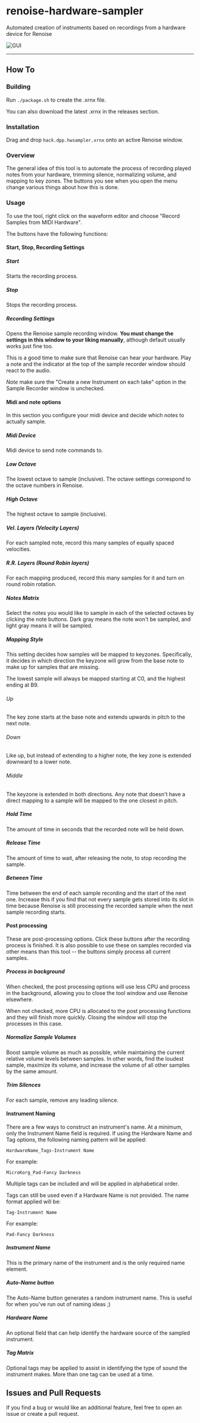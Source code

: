 # renoise-hardware-sampler
Automated creation of instruments based on recordings from a hardware device for Renoise

![GUI](img/menu.png)

---

## How To

### Building

Run `./package.sh` to create the .xrnx file.

You can also download the latest .xrnx in the releases section.

### Installation

Drag and drop `hack.dpp.hwsampler.xrnx` onto an active Renoise window.

### Overview

The general idea of this tool is to automate the process of recording played notes from your hardware, trimming silence, normalizing volume, and mapping to key zones. The buttons you see when you open the menu change various things about how this is done.

### Usage

To use the tool, right click on the waveform editor and choose "Record Samples from MIDI Hardware".

The buttons have the following functions:

#### Start, Stop, Recording Settings

##### Start

Starts the recording process.

##### Stop

Stops the recording process.

##### Recording Settings

Opens the Renoise sample recording window. **You must change the settings in this window to your liking manually**, although default usually works just fine too.

This is a good time to make sure that Renoise can hear your hardware. Play a note and the indicator at the top of the sample recorder window should react to the audio.

*Note* make sure the "Create a new Instrument on each take" option in the Sample Recorder window is unchecked.

#### Midi and note options

In this section you configure your midi device and decide which notes to actually sample.

##### Midi Device

Midi device to send note commands to.

##### Low Octave

The lowest octave to sample (inclusive). The octave settings correspond to the octave numbers in Renoise.

##### High Octave

The highest octave to sample (inclusive).

##### Vel. Layers (Velocity Layers)

For each sampled note, record this many samples of equally spaced velocities.

##### R.R. Layers (Round Robin layers)

For each mapping produced, record this many samples for it and turn on round robin rotation.

##### Notes Matrix

Select the notes you would like to sample in each of the selected octaves by clicking the note buttons. Dark gray means the note won't be sampled, and light gray means it will be sampled.

##### Mapping Style

This setting decides how samples will be mapped to keyzones. Specifically, it decides in which direction the keyzone will grow from the base note to make up for samples that are missing.

The lowest sample will always be mapped starting at C0, and the highest ending at B9.

###### Up

The key zone starts at the base note and extends upwards in pitch to the next note.

###### Down

Like up, but instead of extending to a higher note, the key zone is extended downward to a lower note.

###### Middle

The keyzone is extended in both directions. Any note that doesn't have a direct mapping to a sample will be mapped to the one closest in pitch.

##### Hold Time

The amount of time in seconds that the recorded note will be held down.

##### Release Time

The amount of time to wait, after releasing the note, to stop recording the sample.

##### Between Time

Time between the end of each sample recording and the start of the next one. Increase this if you find that not every sample gets stored into its slot in time because Renoise is still processing the recorded sample when the next sample recording starts.

#### Post processing

These are post-processing options. Click these buttons after the recording process is finished. It is also possible to use these on samples recorded via other means than this tool -- the buttons simply process all current samples.

##### Process in background

When checked, the post processing options will use less CPU and process in the background, allowing you to close the tool window and use Renoise elsewhere. 

When not checked, more CPU is allocated to the post processing functions and they will finish more quickly. Closing the window will stop the processes in this case.

##### Normalize Sample Volumes

Boost sample volume as much as possible, while maintaining the current relative volume levels between samples. In other words, find the loudest sample, maximize its volume, and increase the volume of all other samples by the same amount.

##### Trim Silences

For each sample, remove any leading silence.

#### Instrument Naming

There are a few ways to construct an instrument's name. At a minimum, only the Instrument Name field is required. If using the Hardware Name and Tag options, the following naming pattern will be applied:

`HardwareName_Tags-Instrument Name`

For example:

```
MicroKorg_Pad-Fancy Darkness
```

Multiple tags can be included and will be applied in alphabetical order.

Tags can still be used even if a Hardware Name is not provided. The name format applied will be:

`Tag-Instrument Name`

For example:

```
Pad-Fancy Darkness
```

##### Instrument Name

This is the primary name of the instrument and is the only required name element.

##### Auto-Name button

The Auto-Name button generates a random instrument name. This is useful for when you've run out of naming ideas ;)

##### Hardware Name

An optional field that can help identify the hardware source of the sampled instrument.

##### Tag Matrix

Optional tags may be applied to assist in identifying the type of sound the instrument makes. More than one tag can be used at a time.

## Issues and Pull Requests

If you find a bug or would like an additional feature, feel free to open an issue or create a pull request.
